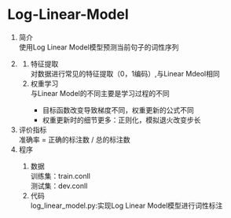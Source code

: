 # Log-Linear-Model
<ol>
  <li>简介</li>使用Log Linear Model模型预测当前句子的词性序列
  <li><Linear Model模型/li>
    <ol>
      <li>特征提取</li>对数据进行常见的特征提取（0，1编码）,与Linear Mdeol相同
      <li>权重学习</li>与Linear Model的不同主要是学习过程的不同
      <ul>
        <li>目标函数改变导致梯度不同，权重更新的公式不同</li>
        <li>权重更新时的细节更多：正则化，模拟退火改变步长</li>
      </ul>
    </ol>
  <li>评价指标</li>准确率 = 正确的标注数 / 总的标注数
  <li>程序</li>
  <ol>
    <li>数据</li>
    训练集：train.conll<br>
    测试集：dev.conll
    <li>代码</li>
    log_linear_model.py:实现Log Linear Model模型进行词性标注
  </ol>
</ol>
